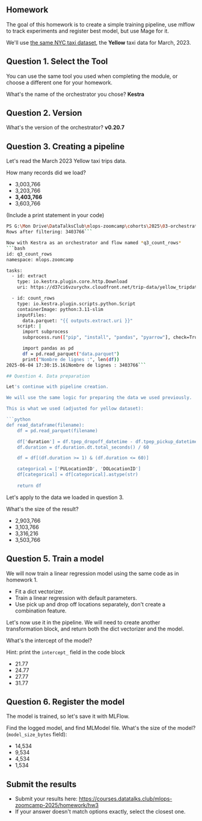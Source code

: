 ## Homework

The goal of this homework is to create a simple training pipeline, use mlflow to track experiments and register best model, but use Mage for it.

We'll use [the same NYC taxi dataset](https://www1.nyc.gov/site/tlc/about/tlc-trip-record-data.page), the **Yellow** taxi data for March, 2023. 

## Question 1. Select the Tool

You can use the same tool you used when completing the module,
or choose a different one for your homework.

What's the name of the orchestrator you chose? 
**Kestra**


## Question 2. Version

What's the version of the orchestrator? 
**v0.20.7**


## Question 3. Creating a pipeline

Let's read the March 2023 Yellow taxi trips data.

How many records did we load? 

- 3,003,766
- 3,203,766
- **3,403,766**
- 3,603,766

(Include a print statement in your code)

```bash
PS G:\Mon Drive\DataTalksClub\mlops-zoomcamp\cohorts\2025\03-orchestration> python preprocess.py
Rows after filtering: 3403766```

Now with Kestra as an orchestrator and flow named *q3_count_rows*
```bash
id: q3_count_rows
namespace: mlops.zoomcamp

tasks:
  - id: extract
    type: io.kestra.plugin.core.http.Download
    uri: https://d37ci6vzurychx.cloudfront.net/trip-data/yellow_tripdata_2023-03.parquet

  - id: count_rows
    type: io.kestra.plugin.scripts.python.Script
    containerImage: python:3.11-slim
    inputFiles:
      data.parquet: "{{ outputs.extract.uri }}"
    script: |
      import subprocess
      subprocess.run(["pip", "install", "pandas", "pyarrow"], check=True)

      import pandas as pd
      df = pd.read_parquet("data.parquet")
      print("Nombre de lignes :", len(df))
2025-06-04 17:30:15.161Nombre de lignes : 3403766```

## Question 4. Data preparation

Let's continue with pipeline creation.

We will use the same logic for preparing the data we used previously. 

This is what we used (adjusted for yellow dataset):

```python
def read_dataframe(filename):
    df = pd.read_parquet(filename)

    df['duration'] = df.tpep_dropoff_datetime - df.tpep_pickup_datetime
    df.duration = df.duration.dt.total_seconds() / 60

    df = df[(df.duration >= 1) & (df.duration <= 60)]

    categorical = ['PULocationID', 'DOLocationID']
    df[categorical] = df[categorical].astype(str)
    
    return df
```

Let's apply to the data we loaded in question 3. 

What's the size of the result? 

- 2,903,766
- 3,103,766
- 3,316,216 
- 3,503,766

## Question 5. Train a model

We will now train a linear regression model using the same code as in homework 1.

* Fit a dict vectorizer.
* Train a linear regression with default parameters.
* Use pick up and drop off locations separately, don't create a combination feature.

Let's now use it in the pipeline. We will need to create another transformation block, and return both the dict vectorizer and the model.

What's the intercept of the model? 

Hint: print the `intercept_` field in the code block

- 21.77
- 24.77
- 27.77
- 31.77

## Question 6. Register the model 

The model is trained, so let's save it with MLFlow.

Find the logged model, and find MLModel file. What's the size of the model? (`model_size_bytes` field):

* 14,534
* 9,534
* 4,534
* 1,534


## Submit the results

* Submit your results here: https://courses.datatalks.club/mlops-zoomcamp-2025/homework/hw3
* If your answer doesn't match options exactly, select the closest one.